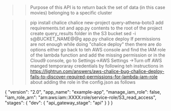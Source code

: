 >>Purpose of this API is to return back the set of data (in this case movies) belonging to a specific cluster


>>pip install chalice
>>chalice new-project query-athena-boto3
>>add requirements.txt and app.py contents to the root of the project
>>create query_results folder in the S3 bucket
>>sed -i s@BUCKET_NAME@<your bucket name>@g app.py
>>chalice deploy
If permissions are not enough while doing "chalice deploy" then there are do options 
either go back to teh AWS console and find the IAM role of the lambda function and add the missing permission or
in the Cloud9 console, go to Settings->AWS Settings ->Turn off AWS manged temporaray credentials
by following teh instructions in https://lightrun.com/answers/aws-chalice-bug-chalice-deploy-fails-to-discover-required-permissions-for-lambda-iam-role about adding the role in the config.json as follows

{
  "version": "2.0",
  "app_name": "example-app",
  "manage_iam_role": false,
  "iam_role_arn": "arn:aws:iam::XXXX:role/service-role/S3_read_access",
  "stages": {
    "dev": {
      "api_gateway_stage": "api"
    }
  }
}



